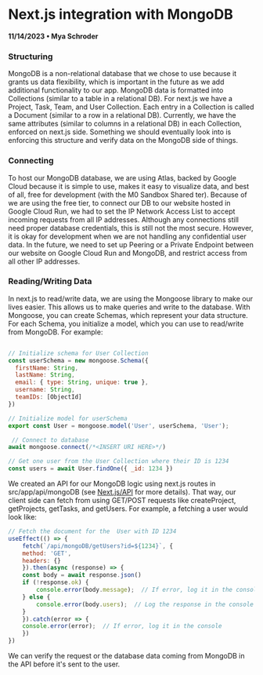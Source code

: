 # Next.js integration with MongoDB
**11/14/2023 • Mya Schroder**

### Structuring
MongoDB is a non-relational database that we chose to use because it grants us data flexibility, which is important in the future as we add additional functionality to our app. MongoDB data is formatted into Collections (similar to a table in a relational DB). For next.js we have a Project, Task, Team, and User Collection. Each entry in a Collection is called a Document (similar to a row in a relational DB). Currently, we have the same attributes (similar to columns in a relational DB) in each Collection, enforced on next.js side. Something we should eventually look into is enforcing this structure and verify data on the MongoDB side of things.

### Connecting
To host our MongoDB database, we are using Atlas, backed by Google Cloud because it is simple to use, makes it easy to visualize data, and best of all, free for development (with the M0 Sandbox Shared ter). Because of we are using the free tier, to connect our DB to our website hosted in Google Cloud Run, we had to set the IP Network Access List to accept incoming requests from all IP addresses. Although any connections still need proper database credentials, this is still not the most secure. However, it is okay for development when we are not handling any confidential user data. In the future, we need to set up Peering or a Private Endpoint between our website on Google Cloud Run and MongoDB, and restrict access from all other IP addresses.

### Reading/Writing Data
In next.js to read/write data, we are using the Mongoose library to make our lives easier. This allows us to make queries and write to the database. With Mongoose, you can create Schemas, which represent your data structure. For each Schema, you initialize a model, which you can use to read/write from MongoDB. For example:
```js

// Initialize schema for User Collection
const userSchema = new mongoose.Schema({
  firstName: String,
  lastName: String,
  email: { type: String, unique: true },
  username: String,
  teamIDs: [ObjectId]
})

// Initialize model for userSchema
export const User = mongoose.model('User', userSchema, 'User');

 // Connect to database
await mongoose.connect(/*<INSERT URI HERE>*/) 

// Get one user from the User Collection where their ID is 1234
const users = await User.findOne({ _id: 1234 })     
```


We created an API for our MongoDB logic using next.js routes in src/app/api/mongoDB (see [Next.js/API](Next.js/API.md) for more details). That way, our client side can fetch from using GET/POST requests like createProject, getProjects, getTasks, and getUsers. For example, a fetching a user would look like:
```js
// Fetch the document for the  User with ID 1234
useEffect(() => {
    fetch(`/api/mongoDB/getUsers?id=${1234}`, {
    method: 'GET',
    headers: {}
    }).then(async (response) => {
    const body = await response.json()
    if (!response.ok) {
        console.error(body.message);  // If error, log it in the console
    } else {
        console.error(body.users);  // Log the response in the console
    }
    }).catch(error => {
    console.error(error);  // If error, log it in the console
    })
})
```

We can verify the request or the database data coming from MongoDB in the API before it's sent to the user.

